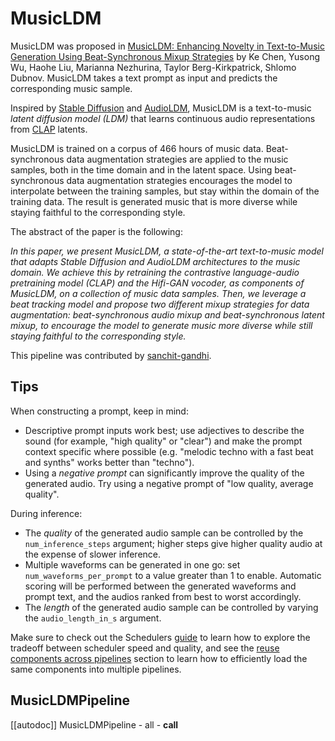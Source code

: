<!--Copyright 2023 The HuggingFace Team. All rights reserved.

Licensed under the Apache License, Version 2.0 (the "License"); you may not use this file except in compliance with
the License. You may obtain a copy of the License at

http://www.apache.org/licenses/LICENSE-2.0

Unless required by applicable law or agreed to in writing, software distributed under the License is distributed on
an "AS IS" BASIS, WITHOUT WARRANTIES OR CONDITIONS OF ANY KIND, either express or implied. See the License for the
specific language governing permissions and limitations under the License.
-->

# MusicLDM

MusicLDM was proposed in [MusicLDM: Enhancing Novelty in Text-to-Music Generation Using Beat-Synchronous Mixup Strategies](https://huggingface.co/papers/2308.01546) by Ke Chen, Yusong Wu, Haohe Liu, Marianna Nezhurina, Taylor Berg-Kirkpatrick, Shlomo Dubnov.
MusicLDM takes a text prompt as input and predicts the corresponding music sample. 

Inspired by [Stable Diffusion](https://huggingface.co/docs/diffusers/api/pipelines/stable_diffusion/overview) and [AudioLDM](https://huggingface.co/docs/diffusers/api/pipelines/audioldm/overview),
MusicLDM is a text-to-music _latent diffusion model (LDM)_ that learns continuous audio representations from [CLAP](https://huggingface.co/docs/transformers/main/model_doc/clap)
latents.

MusicLDM is trained on a corpus of 466 hours of music data. Beat-synchronous data augmentation strategies are applied to 
the music samples, both in the time domain and in the latent space. Using beat-synchronous data augmentation strategies 
encourages the model to interpolate between the training samples, but stay within the domain of the training data. The 
result is generated music that is more diverse while staying faithful to the corresponding style.

The abstract of the paper is the following:

*In this paper, we present MusicLDM, a state-of-the-art text-to-music model that adapts Stable Diffusion and AudioLDM architectures to the music domain. We achieve this by retraining the contrastive language-audio pretraining model (CLAP) and the Hifi-GAN vocoder, as components of MusicLDM, on a collection of music data samples. Then, we leverage a beat tracking model and propose two different mixup strategies for data augmentation: beat-synchronous audio mixup and beat-synchronous latent mixup, to encourage the model to generate music more diverse while still staying faithful to the corresponding style.*

This pipeline was contributed by [sanchit-gandhi](https://huggingface.co/sanchit-gandhi).

## Tips

When constructing a prompt, keep in mind:

* Descriptive prompt inputs work best; use adjectives to describe the sound (for example, "high quality" or "clear") and make the prompt context specific where possible (e.g. "melodic techno with a fast beat and synths" works better than "techno").
* Using a *negative prompt* can significantly improve the quality of the generated audio. Try using a negative prompt of "low quality, average quality".

During inference:

* The _quality_ of the generated audio sample can be controlled by the `num_inference_steps` argument; higher steps give higher quality audio at the expense of slower inference.
* Multiple waveforms can be generated in one go: set `num_waveforms_per_prompt` to a value greater than 1 to enable. Automatic scoring will be performed between the generated waveforms and prompt text, and the audios ranked from best to worst accordingly.
* The _length_ of the generated audio sample can be controlled by varying the `audio_length_in_s` argument.

<Tip>

Make sure to check out the Schedulers [guide](../../using-diffusers/schedulers) to learn how to explore the tradeoff between scheduler speed and quality, and see the [reuse components across pipelines](../../using-diffusers/loading#reuse-components-across-pipelines) section to learn how to efficiently load the same components into multiple pipelines.

</Tip>

## MusicLDMPipeline
[[autodoc]] MusicLDMPipeline
	- all
	- __call__
